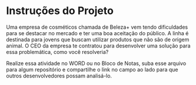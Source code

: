 # Instruções do Projeto
Uma empresa de cosméticos chamada de Beleza+ vem tendo dificuldades para se destacar no mercado e ter uma boa aceitação do público. A linha é destinada para jovens que buscam utilizar produtos que não são de origem animal.
O CEO da empresa te contratou para desenvolver uma solução para essa problemática, como você resolveria?

Realize essa atividade no WORD ou no Bloco de Notas, suba esse arquivo para algum repositório e compartilhe o link no campo ao lado para que outros desenvolvedores possam analisá-lo. 